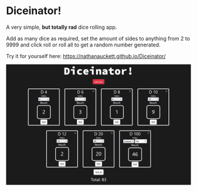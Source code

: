 # Diceinator!
A very simple, **but totally rad** dice rolling app.

Add as many dice as required, set the amount of sides to anything from 2 to 9999 and click roll or roll all to get a random number generated.

Try it for yourself here: https://nathanauckett.github.io/Diceinator/

![Screen shot](Diceinator.png)
